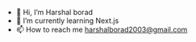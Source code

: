 - 👋 Hi, I’m Harshal borad
- 🌱 I’m currently learning Next.js
- 📫 How to reach me harshalborad2003@gmail.com
